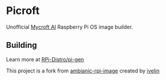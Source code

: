 # Picroft

Unofficial [Mycroft AI](https://github.com/MycroftAI) Raspberry Pi OS image builder. 

## Building  

Learn more at [RPi-Distro/pi-gen](https://github.com/RPi-Distro/pi-gen)

This project is a fork from [ambianic-rpi-image](https://github.com/ambianic/ambianic-rpi-image) created by [ivelin](https://github.com/ivelin)
